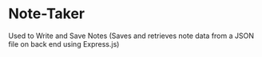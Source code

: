 # Note-Taker
Used to Write and Save Notes (Saves and retrieves note data from a JSON file on back end using Express.js) 

